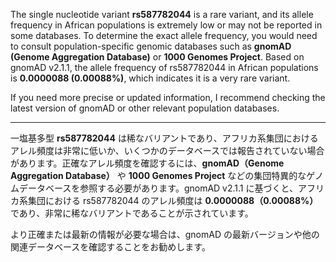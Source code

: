 The single nucleotide variant **rs587782044** is a rare variant, and its allele frequency in African populations is extremely low or may not be reported in some databases. To determine the exact allele frequency, you would need to consult population-specific genomic databases such as **gnomAD (Genome Aggregation Database)** or **1000 Genomes Project**. Based on gnomAD v2.1.1, the allele frequency of rs587782044 in African populations is **0.0000088 (0.00088%)**, which indicates it is a very rare variant.

If you need more precise or updated information, I recommend checking the latest version of gnomAD or other relevant population databases.

---

一塩基多型 **rs587782044** は稀なバリアントであり、アフリカ系集団におけるアレル頻度は非常に低いか、いくつかのデータベースでは報告されていない場合があります。正確なアレル頻度を確認するには、**gnomAD（Genome Aggregation Database）** や **1000 Genomes Project** などの集団特異的なゲノムデータベースを参照する必要があります。gnomAD v2.1.1 に基づくと、アフリカ系集団における rs587782044 のアレル頻度は **0.0000088（0.00088%）** であり、非常に稀なバリアントであることが示されています。

より正確または最新の情報が必要な場合は、gnomAD の最新バージョンや他の関連データベースを確認することをお勧めします。